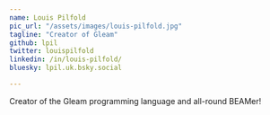 ```yaml
---
name: Louis Pilfold
pic_url: "/assets/images/louis-pilfold.jpg"
tagline: "Creator of Gleam"
github: lpil
twitter: louispilfold
linkedin: /in/louis-pilfold/
bluesky: lpil.uk.bsky.social

---
```

Creator of the Gleam programming language and all-round BEAMer!
